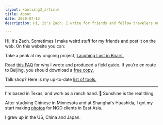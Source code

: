 ```yaml
---
layout: kaoliang3_article
title: About 
date: 2020-07-13
description: Hi, it's Zach. I write for friends and fellow travelers on this website.

---
```



Hi, it's Zach. Sometimes I make weird stuff for my friends and post it on the web. On this website you can:

Take a peak at my ongoing project, [Laughing Lost in Briars.]

Read [this FAQ] for why I wrote and produced a field guide. If you're en route to Beijing, you should download a [free copy.]

Talk shop? Here is my up-to-date [list of tools.]

---

I'm based in Texas, and work as a ranch hand. 🍃 Sunshine is the real thing.

After studying Chinese in Minnesota and at Shanghai’s Huashida, I got my start making [photos] for NGO clients in East Asia.

I grew up in the US, China and Japan.



[Laughing Lost in Briars.]: https://www.zachmccabe.com/briars

[this FAQ]: https://www.zachmccabe.com/beijing/faq#why-is-this-book-free

[free copy.]: https://www.zachmccabe.com/beijing

[list of tools.]: https://www.zachmccabe.com/tools

[photos]: https://www.zachmccabe.com/postcard

